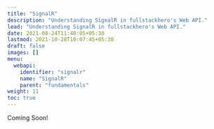 ```yaml
---
title: "SignalR"
description: "Understanding SignalR in fullstackhero's Web API."
lead: "Understanding SignalR in fullstackhero's Web API."
date: 2021-08-24T11:40:05+05:30
lastmod: 2021-10-28T10:07:45+05:30
draft: false
images: []
menu:
  webapi:
    identifier: "signalr"
    name: "SignalR"
    parent: "fundamentals"
weight: 11
toc: true
---
```


Coming Soon!
